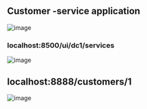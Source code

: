 ## Customer -service application 

![image](https://github.com/hayatelallaouy01/Micro-Services-Architecture-Ecom-emsi/assets/123452386/2af8ec6b-6094-4494-9f11-5408791da61b)


### localhost:8500/ui/dc1/services

![image](https://github.com/hayatelallaouy01/Micro-Services-Architecture-Ecom-emsi/assets/123452386/9bca801f-4128-4866-b12e-f0293b54daa8)


## localhost:8888/customers/1

![image](https://github.com/hayatelallaouy01/Micro-Services-Architecture-Ecom-emsi/assets/123452386/4cfdfe6c-a1d1-4a73-8dfc-485009caaa33)
